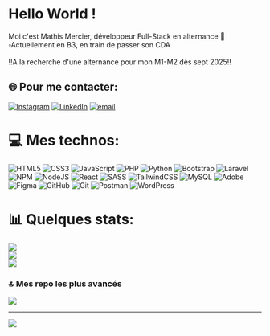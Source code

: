 # Hello World !
Moi c'est Mathis Mercier, développeur Full-Stack en alternance 👋<br>▫️Actuellement en B3, en train de passer son CDA<br><br>‼️A la recherche d'une alternance pour mon M1-M2 dès sept 2025‼️


## 🌐 Pour me contacter:
[![Instagram](https://img.shields.io/badge/Instagram-%23E4405F.svg?logo=Instagram&logoColor=white)](https://instagram.com/Hockwood_) [![LinkedIn](https://img.shields.io/badge/LinkedIn-%230077B5.svg?logo=linkedin&logoColor=white)](https://linkedin.com/in/mathis-mercier) [![email](https://img.shields.io/badge/Email-D14836?logo=gmail&logoColor=white)](mailto:mthsmercier@gmail.com) 

# 💻 Mes technos:
![HTML5](https://img.shields.io/badge/html5-%23E34F26.svg?style=for-the-badge&logo=html5&logoColor=white) ![CSS3](https://img.shields.io/badge/css3-%231572B6.svg?style=for-the-badge&logo=css3&logoColor=white) ![JavaScript](https://img.shields.io/badge/javascript-%23323330.svg?style=for-the-badge&logo=javascript&logoColor=%23F7DF1E) ![PHP](https://img.shields.io/badge/php-%23777BB4.svg?style=for-the-badge&logo=php&logoColor=white) ![Python](https://img.shields.io/badge/python-3670A0?style=for-the-badge&logo=python&logoColor=ffdd54) ![Bootstrap](https://img.shields.io/badge/bootstrap-%238511FA.svg?style=for-the-badge&logo=bootstrap&logoColor=white) ![Laravel](https://img.shields.io/badge/laravel-%23FF2D20.svg?style=for-the-badge&logo=laravel&logoColor=white) ![NPM](https://img.shields.io/badge/NPM-%23CB3837.svg?style=for-the-badge&logo=npm&logoColor=white) ![NodeJS](https://img.shields.io/badge/node.js-6DA55F?style=for-the-badge&logo=node.js&logoColor=white) ![React](https://img.shields.io/badge/react-%2320232a.svg?style=for-the-badge&logo=react&logoColor=%2361DAFB) ![SASS](https://img.shields.io/badge/SASS-hotpink.svg?style=for-the-badge&logo=SASS&logoColor=white) ![TailwindCSS](https://img.shields.io/badge/tailwindcss-%2338B2AC.svg?style=for-the-badge&logo=tailwind-css&logoColor=white) ![MySQL](https://img.shields.io/badge/mysql-4479A1.svg?style=for-the-badge&logo=mysql&logoColor=white) ![Adobe](https://img.shields.io/badge/adobe-%23FF0000.svg?style=for-the-badge&logo=adobe&logoColor=white) ![Figma](https://img.shields.io/badge/figma-%23F24E1E.svg?style=for-the-badge&logo=figma&logoColor=white) ![GitHub](https://img.shields.io/badge/github-%23121011.svg?style=for-the-badge&logo=github&logoColor=white) ![Git](https://img.shields.io/badge/git-%23F05033.svg?style=for-the-badge&logo=git&logoColor=white) ![Postman](https://img.shields.io/badge/Postman-FF6C37?style=for-the-badge&logo=postman&logoColor=white) ![WordPress](https://img.shields.io/badge/WordPress-%23117AC9.svg?style=for-the-badge&logo=WordPress&logoColor=white)
# 📊 Quelques stats:
![](https://github-readme-stats.vercel.app/api?username=Math49&theme=dark&hide_border=false&include_all_commits=false&count_private=false)<br/>
![](https://github-readme-streak-stats.herokuapp.com/?user=Math49&theme=dark&hide_border=false)<br/>
![](https://github-readme-stats.vercel.app/api/top-langs/?username=Math49&theme=dark&hide_border=false&include_all_commits=false&count_private=false&layout=compact)

### 🔝 Mes repo les plus avancés
![](https://github-contributor-stats.vercel.app/api?username=Math49&limit=5&theme=dark&combine_all_yearly_contributions=true)

---
[![](https://visitcount.itsvg.in/api?id=Math49&icon=0&color=0)](https://visitcount.itsvg.in)

<!-- Proudly created with GPRM ( https://gprm.itsvg.in ) -->
